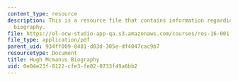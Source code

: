 ```yaml
---
content_type: resource
description: This is a resource file that contains information regarding Hugh Mcmanus
  biography.
file: https://ol-ocw-studio-app-qa.s3.amazonaws.com/courses/res-16-001-lean-enterprise-en-espanol-january-iap-2012/0e04e23f8122cfe3fe020733f49a6bb2_MITRES_16_001IAP12_Hugh.pdf
file_type: application/pdf
parent_uid: 934ff009-8481-d03d-305e-df4047cac9b7
resourcetype: Document
title: Hugh Mcmanus Biography
uid: 0e04e23f-8122-cfe3-fe02-0733f49a6bb2
---
```

